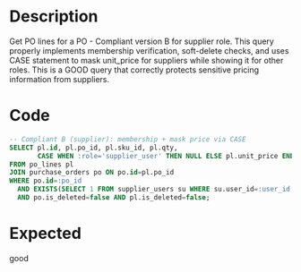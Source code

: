 # Description

Get PO lines for a PO - Compliant version B for supplier role.
This query properly implements membership verification, soft-delete checks, and uses CASE statement to mask unit_price for suppliers while showing it for other roles.
This is a GOOD query that correctly protects sensitive pricing information from suppliers.

# Code

```sql
-- Compliant B (supplier): membership + mask price via CASE
SELECT pl.id, pl.po_id, pl.sku_id, pl.qty,
       CASE WHEN :role='supplier_user' THEN NULL ELSE pl.unit_price END AS unit_price
FROM po_lines pl
JOIN purchase_orders po ON po.id=pl.po_id
WHERE po.id=:po_id
  AND EXISTS(SELECT 1 FROM supplier_users su WHERE su.user_id=:user_id AND su.supplier_id=po.supplier_id)
  AND po.is_deleted=false AND pl.is_deleted=false;
```

# Expected

good